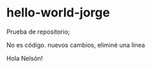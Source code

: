 # hello-world-jorge
Prueba de repositorio;


No es código. 
nuevos cambios, 
eliminé una línea

Hola
Nelsón!
